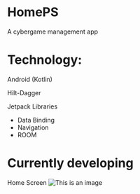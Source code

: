 # HomePS
A cybergame management app

# Technology: 

Android (Kotlin)

Hilt-Dagger

Jetpack Libraries
+ Data Binding
+ Navigation
+ ROOM


# Currently developing

Home Screen
![This is an image](![list_bill](https://user-images.githubusercontent.com/38860847/148633642-089a3863-55fb-4fd7-a102-9ff01cb0d505.png))
